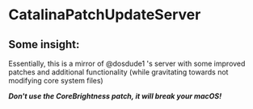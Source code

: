 # CatalinaPatchUpdateServer

## Some insight:
Essentially, this is a mirror of @dosdude1 's server with some improved patches and additional functionality (while gravitating towards not modifying core system files)

***Don't use the CoreBrightness patch, it will break your macOS!***
